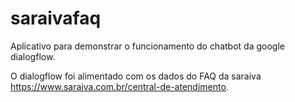 # saraivafaq
Aplicativo para demonstrar o funcionamento do chatbot da google dialogflow.

O dialogflow foi alimentado com os dados do FAQ da saraiva https://www.saraiva.com.br/central-de-atendimento.

